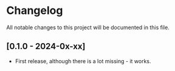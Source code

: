 # Changelog

All notable changes to this project will be documented in this file.

## [0.1.0 - 2024-0x-xx]

- First release, although there is a lot missing - it works.

